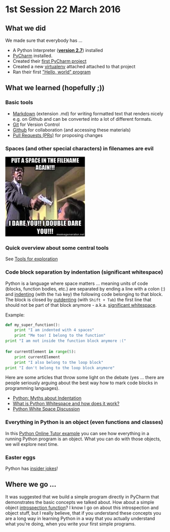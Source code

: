 # 1st Session 22 March 2016

## What we did

We made sure that everybody has ...
 
* A Python Interpreter (**[version 2.7](https://www.python.org/download/releases/2.7/)**) installed
* [PyCharm](https://www.jetbrains.com/pycharm/download/) installed.
* Created their [first PyCharm project](https://www.jetbrains.com/help/pycharm/5.0/creating-and-running-your-first-python-project.html)
* Created a new [virtualenv](https://www.jetbrains.com/help/pycharm/5.0/creating-virtual-environment.html) attached attached to that project
* Ran their first ["Hello, world" program](https://github.com/leachim6/hello-world/blob/master/p/python.py)

## What we learned (hopefully ;))

### Basic tools

* [Markdown](https://guides.github.com/features/mastering-markdown/) (extension .md) for writing formatted text that renders nicely e.g. on Github and can be converted into a lot of different formats.
* [Git](https://git-scm.com/book/en/v2/Getting-Started-About-Version-Control) for Version Control
* [Github](https://github.com/) for collaboration (and accessing these materials)
* [Pull Requests (PRs)](https://help.github.com/articles/using-pull-requests/) for proposing changes

### Spaces (and other special characters) in filenames are evil

[![spaces in filenames are evil](spaces-in-filenames-are-evil.jpg)](http://superuser.com/a/29117/381937)

### Quick overview about some central tools

See [Tools for exploration](../introspection/main.md#tools-for-exploration)

### Code block separation by indentation (significant whitespace)

Python is a language where space matters ... meaning  units of code (blocks, function bodies, etc.) are separated by ending a line with a colon (:) and [indenting](http://www.diveintopython.net/getting_to_know_python/indenting_code.html) (with the `Tab` key) the following code belonging to that block. The block is closed by [outdenting](https://www.jetbrains.com/help/pycharm/5.0/changing-indentation.html?) (with `Shift + Tab`) the first line that should not be part of that block anymore - a.k.a. [significant whitespace](https://www.python.org/dev/peps/pep-0008/#code-lay-out).

Example:

```python
def my_super_function():
    print "I am indented with 4 spaces"
    print "Me too! I belong to the function"
print "I am not inside the function block anymore :("

for currentElement in range(5):
    print currentElement
    print "I also belong to the loop block"
print "I don't belong to the loop block anymore"
```

Here are some articles that throw some light on the debate (yes ... there are people seriously arguing about the best way how to mark code blocks in programming languages).

* [Python: Myths about Indentation](http://www.secnetix.de/olli/Python/block_indentation.hawk)
* [What is Python Whitespace and how does it work?](http://stackoverflow.com/questions/13884499/what-is-python-whitespace-and-how-does-it-work)
* [Python White Space Discussion](http://c2.com/cgi/wiki?PythonWhiteSpaceDiscussion)
### Everything in Python is an object (even functions and classes)

In this [Python Online Tutor example](http://goo.gl/Yqt7hL) you can see how everything in a running Python program is an object. What you can do with those objects, we will explore next time.

### Easter eggs

Python has [insider jokes](../internals/easter-eggs.ipynb)!

## Where we go ...

It was suggested that we build a simple program directly in PyCharm that demonstrates the basic concepts we talked about. How about a simple object [introspection function](https://github.com/obestwalter/python-course/blob/master/introspection/introspection-function.ipynb)? I know I go on about this introspection and object stuff, but I really believe, that if you understand these concepts you are a long way in learning Python in a way that you actually understand what you're doing, when you write your first simple programs.
